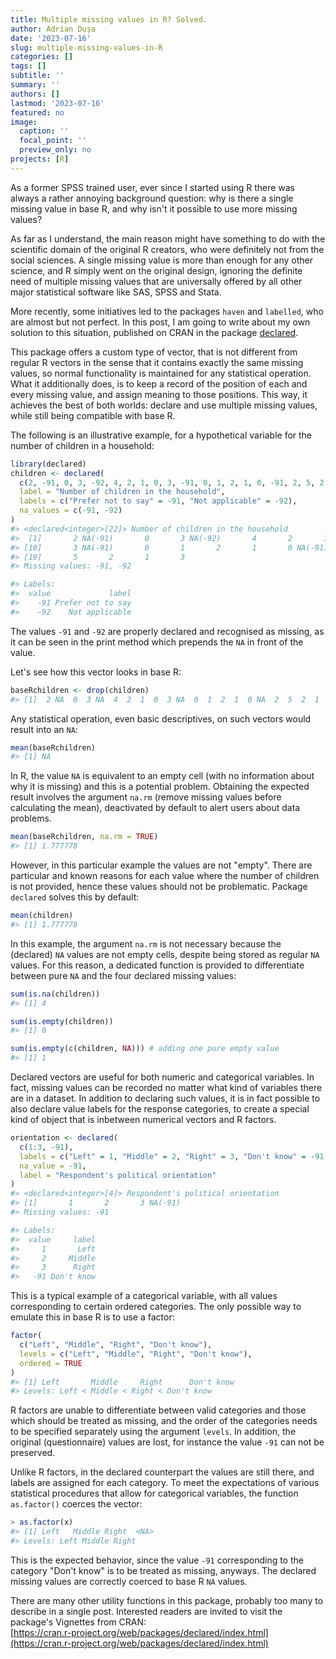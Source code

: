 ```yaml
---
title: Multiple missing values in R? Solved.
author: Adrian Dușa
date: '2023-07-16'
slug: multiple-missing-values-in-R
categories: []
tags: []
subtitle: ''
summary: ''
authors: []
lastmod: '2023-07-16'
featured: no
image:
  caption: ''
  focal_point: ''
  preview_only: no
projects: [R]
---
```


As a former SPSS trained user, ever since I started using R there was always a rather annoying background question: why is there a single missing value in base R, and why isn't it possible to use more missing values?

As far as I understand, the main reason might have something to do with the scientific domain of the original R creators, who were definitely not from the social sciences. A single missing value is more than enough for any other science, and R simply went on the original design, ignoring the definite need of multiple missing values that are universally offered by all other major statistical software like SAS, SPSS and Stata.

More recently, some initiatives led to the packages `haven` and `labelled`, who are almost but not perfect. In this post, I am going to write about my own solution to this situation, published on CRAN in the package [declared](https://cran.r-project.org/web/packages/declared/index.html).

This package offers a custom type of vector, that is not different from regular R vectors in the sense that it contains exactly the same missing values, so normal functionality is maintained for any statistical operation. What it additionally does, is to keep a record of the position of each and every missing value, and assign meaning to those positions. This way, it achieves the best of both worlds: declare and use multiple missing values, while still being compatible with base R.

The following is an illustrative example, for a hypothetical variable for the number of children in a household:

```r
library(declared)
children <- declared(
  c(2, -91, 0, 3, -92, 4, 2, 1, 0, 3, -91, 0, 1, 2, 1, 0, -91, 2, 5, 2, 1, 3),
  label = "Number of children in the household",
  labels = c("Prefer not to say" = -91, "Not applicable" = -92),
  na_values = c(-91, -92)
)
#> <declared<integer>[22]> Number of children in the household
#>  [1]       2 NA(-91)       0       3 NA(-92)       4       2       1       0
#> [10]       3 NA(-91)       0       1       2       1       0 NA(-91)       2
#> [19]       5       2       1       3
#> Missing values: -91, -92

#> Labels:
#>  value             label
#>    -91 Prefer not to say
#>    -92    Not applicable
```

The values `-91` and `-92` are properly declared and recognised as missing, as it can be seen in the print method which prepends the `NA` in front of the value.

Let's see how this vector looks in base R:

```r
baseRchildren <- drop(children)
#> [1]  2 NA  0  3 NA  4  2  1  0  3 NA  0  1  2  1  0 NA  2  5  2  1  3
```

Any statistical operation, even basic descriptives, on such vectors would result into an `NA`:

```r
mean(baseRchildren)
#> [1] NA
```

In R, the value `NA` is equivalent to an empty cell (with no information about why it is missing) and this is a potential problem. Obtaining the expected result involves the argument `na.rm` (remove missing values before calculating the mean), deactivated by default to alert users about data problems. 

```r
mean(baseRchildren, na.rm = TRUE)
#> [1] 1.777778
```

However, in this particular example the values are not "empty". There are particular and known reasons for each value where the number of children is not provided, hence these values should not be problematic. Package `declared` solves this by default:

```r
mean(children)
#> [1] 1.777778
```

In this example, the argument `na.rm` is not necessary because the (declared) `NA` values are not empty cells, despite being stored as regular `NA` values. For this reason, a dedicated function is provided to differentiate between pure `NA` and the four declared missing values:

```r
sum(is.na(children))
#> [1] 4

sum(is.empty(children))
#> [1] 0

sum(is.empty(c(children, NA))) # adding one pure empty value
#> [1] 1
```

Declared vectors are useful for both numeric and categorical variables. In fact, missing values can be recorded no matter what kind of variables there are in a dataset. In addition to declaring such values, it is in fact possible to also declare value labels for the response categories, to create a special kind of object that is inbetween numerical vectors and R factors.

```r
orientation <- declared(
  c(1:3, -91),
  labels = c("Left" = 1, "Middle" = 2, "Right" = 3, "Don't know" = -91),
  na_value = -91,
  label = "Respondent's political orientation"
)
#> <declared<integer>[4]> Respondent's political orientation
#> [1]       1       2       3 NA(-91)
#> Missing values: -91

#> Labels:
#>  value     label
#>     1       Left
#>     2     Middle
#>     3      Right
#>   -91 Don't know
```
This is a typical example of a categorical variable, with all values corresponding to certain ordered categories. The only possible way to emulate this in base R is to use a factor:

```r
factor(
  c("Left", "Middle", "Right", "Don't know"),
  levels = c("Left", "Middle", "Right", "Don't know"),
  ordered = TRUE
)
#> [1] Left       Middle     Right      Don't know
#> Levels: Left < Middle < Right < Don't know
```

R factors are unable to differentiate between valid categories and those which should be treated as missing, and the order of the categories needs to be specified separately using the argument `levels`. In addition, the original (questionnaire) values are lost, for instance the value `-91` can not be preserved.

Unlike R factors, in the declared counterpart the values are still there, and labels are assigned for each category. To meet the expectations of various statistical procedures that allow for categorical variables, the function `as.factor()` coerces the vector:

```r
> as.factor(x)
#> [1] Left   Middle Right  <NA>  
#> Levels: Left Middle Right
```

This is the expected behavior, since the value `-91` corresponding to the category "Don't know" is to be treated as missing, anyways. The declared missing values are correctly coerced to base R `NA` values.

There are many other utility functions in this package, probably too many to describe in a single post. Interested readers are invited to visit the package's Vignettes from CRAN:<br>
[https://cran.r-project.org/web/packages/declared/index.html](https://cran.r-project.org/web/packages/declared/index.html)

<br>
